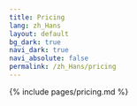 ```yaml
---
title: Pricing
lang: zh_Hans
layout: default
bg_dark: true
navi_dark: true
navi_absolute: false
permalink: /zh_Hans/pricing
---
```


{% include pages/pricing.md %} 
